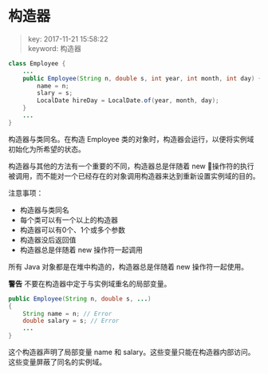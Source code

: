 # 构造器
>key: 2017-11-21 15:58:22  
>keyword: 构造器  

```java
class Employee {
    ...
    public Employee(String n, double s, int year, int month, int day) {
        name = n;
        slary = s;
        LocalDate hireDay = LocalDate.of(year, month, day);
    }
    ...
}
```

构造器与类同名。在构造 Employee 类的对象时，构造器会运行，以便将实例域初始化为所希望的状态。

构造器与其他的方法有一个重要的不同，构造器总是伴随着 new 操作符的执行被调用，而不能对一个已经存在的对象调用构造器来达到重新设置实例域的目的。

注意事项：
* 构造器与类同名
* 每个类可以有一个以上的构造器
* 构造器可以有0个、1个或多个参数
* 构造器没后返回值
* 构造器总是伴随着 new 操作符一起调用

所有 Java 对象都是在堆中构造的，构造器总是伴随着 new 操作符一起使用。

**警告** 不要在构造器中定于与实例域重名的局部变量。
```java
public Employee(String n, double s, ...)
{
    String name = n; // Error
    double salary = s; // Error
    ...
}
```
这个构造器声明了局部变量 name 和 salary。这些变量只能在构造器内部访问。这些变量屏蔽了同名的实例域。